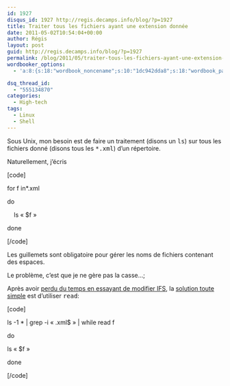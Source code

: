 ```yaml
---
id: 1927
disqus_id: 1927 http://regis.decamps.info/blog/?p=1927
title: Traiter tous les fichiers ayant une extension donnée
date: 2011-05-02T10:54:04+00:00
author: Régis
layout: post
guid: http://regis.decamps.info/blog/?p=1927
permalink: /blog/2011/05/traiter-tous-les-fichiers-ayant-une-extension-donnee/
wordbooker_options:
  - 'a:8:{s:18:"wordbook_noncename";s:10:"1dc942dda8";s:18:"wordbook_page_post";s:4:"-100";s:18:"wordbook_orandpage";s:1:"2";s:23:"wordbook_default_author";s:1:"1";s:23:"wordbook_extract_length";s:3:"256";s:19:"wordbook_actionlink";s:3:"300";s:18:"wordbook_attribute";s:0:"";s:29:"wordbooker_status_update_text";s:33:"New blog post :  %title% - %link%";}'

dsq_thread_id:
  - "555134870"
categories:
  - High-tech
tags:
  - Linux
  - Shell
---
```

Sous Unix, mon besoin est de faire un traitement (disons un <tt>ls</tt>) sur tous les fichiers donné (disons tous les <tt>*.xml</tt>) d’un répertoire.

Naturellement, j’écris
  
[code]
  
for f in*.xml
  
do
  
    ls « $f »
  
done
  
[/code]

Les guillemets sont obligatoire pour gérer les noms de fichiers contenant des espaces.

Le problème, c’est que je ne gère pas la casse…;

Après avoir [perdu du temps en essayant de modifier IFS](http://www.cyberciti.biz/tips/handling-filenames-with-spaces-in-bash.html), la [solution toute simple](http://www.macgeekery.com/tips/cli/handling_filenames_with_spaces_in_bash) est d’utiliser <tt>read</tt>:
  
[code]
  
ls -1 * | grep -i « .xml$ » | while read f
  
do
      
ls « $f »
  
done
  
[/code]
